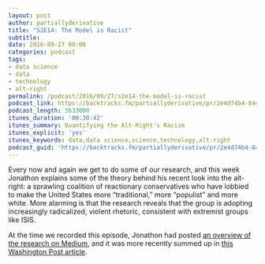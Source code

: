 ```yaml
---
layout: post
author: partiallyderivative
title: "S2E14: The Model is Racist"
subtitle:
date: 2016-09-27 00:00
categories: podcast
tags:
- data science
- data
- technology
- alt-right
permalink: /podcast/2016/09/27/s2e14-the-model-is-racist
podcast_link: https://backtracks.fm/partiallyderivative/pr/2e4d74b4-8448-11e7-86c7-0e84392478bc/partially_derivative_s2e14.mp3?s=1
podcast_length: 3633000
itunes_duration: '00:38:42'
itunes_summary: Quantifying the Alt-Right's Racism
itunes_explicit: 'yes'
itunes_keywords: data,data science,science,technology,alt-right
podcast_guid: 'https://backtracks.fm/partiallyderivative/pr/2e4d74b4-8448-11e7-86c7-0e84392478bc/partially_derivative_s2e14.mp3?s=1'
---
```


Every now and again we get to do some of our research, and this week Jonathon explains some of the theory behind his recent look into the alt-right: a sprawling coalition of reactionary conservatives who have lobbied to make the United States more “traditional,” more “populist” and more white. More alarming is that the research reveals that the group is adopting increasingly radicalized, violent rhetoric, consistent with extremist groups like ISIS.

At the time we recorded this episode, Jonathon had posted [an overview of the research on Medium](https://medium.com/@jonathonmorgan/the-radical-right-and-the-threat-of-violence-f66288ac8c4#.dkt6kb2gd), and it was more recently summed up in [this Washington Post article](https://www.washingtonpost.com/news/the-intersect/wp/2016/09/26/these-charts-show-exactly-how-racist-and-radical-the-alt-right-has-gotten-this-year/).  

<div id="backtracks-player" data-bt-embed="https://player.backtracks.fm/partiallyderivative/partially-derivative/m/s2e14-the-model-is-racist" data-bt-show-art-cover="true" data-bt-theme="light" data-bt-show-comments="false"></div><script>(function(p,l,a,y,e,r,s){if(p[y]) return;if(p[e]) return p[e]();s=l.createElement(a);l.head.appendChild((s.async=p[y]=true,s.src=r,s))}(window,document,"script","__btL","__btR","https://player.backtracks.fm/embedder.js"))</script>

